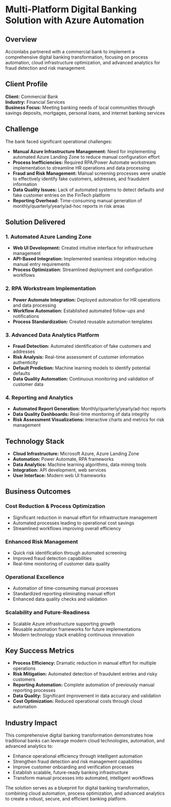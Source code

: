 # Multi-Platform Digital Banking Solution with Azure Automation

## Overview

Accionlabs partnered with a commercial bank to implement a comprehensive digital banking transformation, focusing on process automation, cloud infrastructure optimization, and advanced analytics for fraud detection and risk management.

## Client Profile

**Client:** Commercial Bank  
**Industry:** Financial Services  
**Business Focus:** Meeting banking needs of local communities through savings deposits, mortgages, personal loans, and internet banking services

## Challenge

The bank faced significant operational challenges:

- **Manual Azure Infrastructure Management:** Need for implementing automated Azure Landing Zone to reduce manual configuration effort
- **Process Inefficiencies:** Required RPA/Power Automate workstream implementation to streamline HR operations and data processing
- **Fraud and Risk Management:** Manual screening processes were unable to effectively identify fake customers, addresses, and fraudulent information
- **Data Quality Issues:** Lack of automated systems to detect defaults and fake customer entries on the FinTech platform
- **Reporting Overhead:** Time-consuming manual generation of monthly/quarterly/yearly/ad-hoc reports in risk areas

## Solution Delivered

### 1. Automated Azure Landing Zone
- **Web UI Development:** Created intuitive interface for infrastructure management
- **API-Based Integration:** Implemented seamless integration reducing manual entry requirements
- **Process Optimization:** Streamlined deployment and configuration workflows

### 2. RPA Workstream Implementation
- **Power Automate Integration:** Deployed automation for HR operations and data processing
- **Workflow Automation:** Established automated follow-ups and notifications
- **Process Standardization:** Created reusable automation templates

### 3. Advanced Data Analytics Platform
- **Fraud Detection:** Automated identification of fake customers and addresses
- **Risk Analysis:** Real-time assessment of customer information authenticity
- **Default Prediction:** Machine learning models to identify potential defaults
- **Data Quality Automation:** Continuous monitoring and validation of customer data

### 4. Reporting and Analytics
- **Automated Report Generation:** Monthly/quarterly/yearly/ad-hoc reports
- **Data Quality Dashboards:** Real-time monitoring of data integrity
- **Risk Assessment Visualizations:** Interactive charts and metrics for risk management

## Technology Stack

- **Cloud Infrastructure:** Microsoft Azure, Azure Landing Zone
- **Automation:** Power Automate, RPA frameworks
- **Data Analytics:** Machine learning algorithms, data mining tools
- **Integration:** API development, web services
- **User Interface:** Modern web UI frameworks

## Business Outcomes

### Cost Reduction & Process Optimization
- Significant reduction in manual effort for infrastructure management
- Automated processes leading to operational cost savings
- Streamlined workflows improving overall efficiency

### Enhanced Risk Management
- Quick risk identification through automated screening
- Improved fraud detection capabilities
- Real-time monitoring of customer data quality

### Operational Excellence
- Automation of time-consuming manual processes
- Standardized reporting eliminating manual effort
- Enhanced data quality checks and validation

### Scalability and Future-Readiness
- Scalable Azure infrastructure supporting growth
- Reusable automation frameworks for future implementations
- Modern technology stack enabling continuous innovation

## Key Success Metrics

- **Process Efficiency:** Dramatic reduction in manual effort for multiple operations
- **Risk Mitigation:** Automated detection of fraudulent entries and risky customers
- **Reporting Automation:** Complete automation of previously manual reporting processes
- **Data Quality:** Significant improvement in data accuracy and validation
- **Cost Optimization:** Reduced operational costs through cloud automation

## Industry Impact

This comprehensive digital banking transformation demonstrates how traditional banks can leverage modern cloud technologies, automation, and advanced analytics to:

- Enhance operational efficiency through intelligent automation
- Strengthen fraud detection and risk management capabilities
- Improve customer onboarding and verification processes
- Establish scalable, future-ready banking infrastructure
- Transform manual processes into automated, intelligent workflows

The solution serves as a blueprint for digital banking transformation, combining cloud automation, process optimization, and advanced analytics to create a robust, secure, and efficient banking platform.